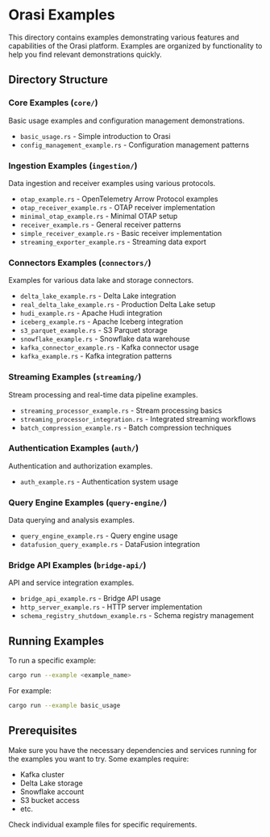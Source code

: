# Orasi Examples

This directory contains examples demonstrating various features and capabilities of the Orasi platform. Examples are organized by functionality to help you find relevant demonstrations quickly.

## Directory Structure

### Core Examples (`core/`)
Basic usage examples and configuration management demonstrations.
- `basic_usage.rs` - Simple introduction to Orasi
- `config_management_example.rs` - Configuration management patterns

### Ingestion Examples (`ingestion/`)
Data ingestion and receiver examples using various protocols.
- `otap_example.rs` - OpenTelemetry Arrow Protocol examples
- `otap_receiver_example.rs` - OTAP receiver implementation
- `minimal_otap_example.rs` - Minimal OTAP setup
- `receiver_example.rs` - General receiver patterns
- `simple_receiver_example.rs` - Basic receiver implementation
- `streaming_exporter_example.rs` - Streaming data export

### Connectors Examples (`connectors/`)
Examples for various data lake and storage connectors.
- `delta_lake_example.rs` - Delta Lake integration
- `real_delta_lake_example.rs` - Production Delta Lake setup
- `hudi_example.rs` - Apache Hudi integration
- `iceberg_example.rs` - Apache Iceberg integration
- `s3_parquet_example.rs` - S3 Parquet storage
- `snowflake_example.rs` - Snowflake data warehouse
- `kafka_connector_example.rs` - Kafka connector usage
- `kafka_example.rs` - Kafka integration patterns

### Streaming Examples (`streaming/`)
Stream processing and real-time data pipeline examples.
- `streaming_processor_example.rs` - Stream processing basics
- `streaming_processor_integration.rs` - Integrated streaming workflows
- `batch_compression_example.rs` - Batch compression techniques

### Authentication Examples (`auth/`)
Authentication and authorization examples.
- `auth_example.rs` - Authentication system usage

### Query Engine Examples (`query-engine/`)
Data querying and analysis examples.
- `query_engine_example.rs` - Query engine usage
- `datafusion_query_example.rs` - DataFusion integration

### Bridge API Examples (`bridge-api/`)
API and service integration examples.
- `bridge_api_example.rs` - Bridge API usage
- `http_server_example.rs` - HTTP server implementation
- `schema_registry_shutdown_example.rs` - Schema registry management

## Running Examples

To run a specific example:

```bash
cargo run --example <example_name>
```

For example:
```bash
cargo run --example basic_usage
```

## Prerequisites

Make sure you have the necessary dependencies and services running for the examples you want to try. Some examples require:
- Kafka cluster
- Delta Lake storage
- Snowflake account
- S3 bucket access
- etc.

Check individual example files for specific requirements.

